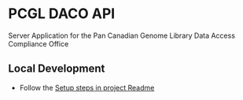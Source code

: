 # PCGL DACO API

Server Application for the Pan Canadian Genome Library Data Access Compliance Office

## Local Development

- Follow the [Setup steps in project Readme](../../README.md)
